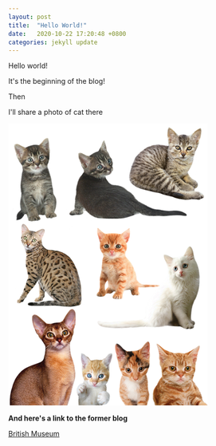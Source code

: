 ```yaml
---
layout: post
title:  "Hello World!"
date:   2020-10-22 17:20:48 +0800
categories: jekyll update
---
```



Hello world!

It's the beginning of the blog!

Then

I'll share a photo of cat there 

<img src="/media/cats.png">

**And here's a link to the former blog**

[British Museum](/media/about.html)







